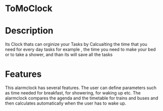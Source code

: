 # ToMoClock
# Description 
Its Clock thats can orginize your Tasks by Calcualting the time that you need for every day tasks for example , the time you need to make your bed or to take a shower, and than its will save all the tasks
# Features
This alarmclock has several features. The user can define parameters such as time needed for breakfast, for showering, for waking up etc. The alarmclock compares the agenda and the timetable for trains and buses and then calculates automatically when the user has to wake up.
